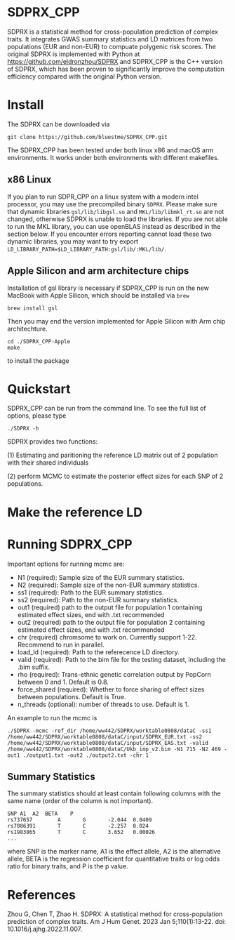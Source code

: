 # SDPRX_CPP
SDPRX is a statistical method for cross-population prediction of complex traits. It integrates GWAS summary statistics and LD matrices from two populations (EUR and non-EUR) to compuate polygenic risk scores. The original SDPRX is implemented with Python at https://github.com/eldronzhou/SDPRX and SDPRX_CPP is the C++ version of SDPRX, which has been proven to significantly improve the computation efficiency compared with the original Python version.

# Install

The SDPRX can be downloaded via
```
git clone https://github.com/bluestme/SDPRX_CPP.git
```
The SDPRX_CPP has been tested under both linux x86 and macOS arm environments. It works under both environments with different makefiles.
## x86 Linux 
If you plan to run SDPR_CPP on a linux system with a modern intel processor, you may use the precompiled binary `SDPRX`. Please make sure that dynamic libraries `gsl/lib/libgsl.so` and `MKL/lib/libmkl_rt.so` are not changed, otherwise SDPRX is unable to load the libraries. If you are not able to run the MKL library, you can use openBLAS instead as described in the section below. If you encounter errors reporting cannot load these two dynamic libraries, you may want to try export `LD_LIBRARY_PATH=$LD_LIBRARY_PATH:gsl/lib/:MKL/lib/`.

## Apple Silicon and arm architecture chips
Installation of gsl library is necessary if SDPRX_CPP is run on the new MacBook with Apple Silicon, which should be installed via `brew`
```
brew install gsl
```
Then you may end the version implemented for Apple Silicon with Arm chip architechture.
```
cd ./SDPRX_CPP-Apple
make
```
to install the package

# Quickstart
SDPRX_CPP can be run from the command line. To see the full list of options, please type
```
./SDPRX -h
```
SDPRX provides two functions: 

(1) Estimating and paritioning the reference LD matrix out of 2 population with their shared individuals

(2) perform MCMC to estimate the posterior effect sizes for each SNP of 2 populations. 


# Make the reference LD

# Running SDPRX_CPP
Important options for running mcmc are:
- N1 (required): Sample size of the EUR summary statistics.
- N2 (required): Sample size of the non-EUR summary statistics.
- ss1 (required): Path to the EUR summary statistics.
- ss2 (required): Path to the non-EUR summary statistics.
- out1 (required) path to the output file for population 1 containing estimated effect sizes, end with .txt recommended
- out2 (required) path to the output file for population 2 containing estimated effect sizes, end with .txt recommended
- chr (required) chromsome to work on. Currently support 1-22. Recommend to run in parallel.
- load_ld (required): Path to the referecence LD directory.
- valid (required): Path to the bim file for the testing dataset, including the .bim suffix.
- rho (required): Trans-ethnic genetic correlation output by PopCorn between 0 and 1. Default is 0.8.
- force_shared (required): Whether to force sharing of effect sizes between populations. Default is True.
- n_threads (optional): number of threads to use. Default is 1.

An example to run the mcmc is
```
./SDPRX -mcmc -ref_dir /home/ww442/SDPRX/worktable0808/dataC -ss1 /home/ww442/SDPRX/worktable0808/dataC/input/SDPRX_EUR.txt -ss2 /home/ww442/SDPRX/worktable0808/dataC/input/SDPRX_EAS.txt -valid /home/ww442/SDPRX/worktable0808/dataC/Ukb_imp_v2.bim -N1 715 -N2 469 -out1 ./output1.txt -out2 ./output2.txt -chr 1
```

## Summary Statistics
The summary statistics should at least contain following columns with the same name (order of the column is not important).
```
SNP	A1	A2	BETA	P
rs737657        A       G       -2.044  0.0409
rs7086391       T       C       -2.257  0.024
rs1983865       T       C       3.652   0.00026
...
```
where SNP is the marker name, A1 is the effect allele, A2 is the alternative allele, BETA is the regression coefficient for quantitative traits or log odds ratio for binary traits, and P is the p value.

# References
Zhou G, Chen T, Zhao H. SDPRX: A statistical method for cross-population prediction of complex traits. Am J Hum Genet. 2023 Jan 5;110(1):13-22. doi: 10.1016/j.ajhg.2022.11.007.
